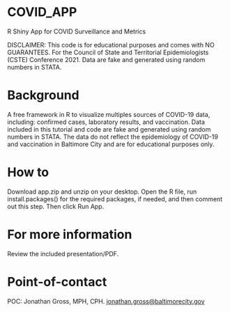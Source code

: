 # COVID_APP
R Shiny App for COVID Surveillance and Metrics

DISCLAIMER: This code is for educational purposes and comes with NO GUARANTEES. For the Council of State and Territorial Epidemiologists (CSTE) Conference 2021. Data are fake and generated using random numbers in STATA. 

# Background
A free framework in R to visualize multiples sources of COVID-19 data, including: confirmed cases, laboratory results, and vaccination.  Data included in this tutorial and code are fake and generated using random numbers in STATA. The data do not reflect the epidemiology of COVID-19 and vaccination in Baltimore City and are for educational purposes only.

# How to
Download app.zip and unzip on your desktop. Open the R file, run install.packages() for the required packages, if needed, and then comment out this step.  Then click Run App.

# For more information
Review the included presentation/PDF.

# Point-of-contact
POC: Jonathan Gross, MPH, CPH. jonathan.gross@baltimorecity.gov
